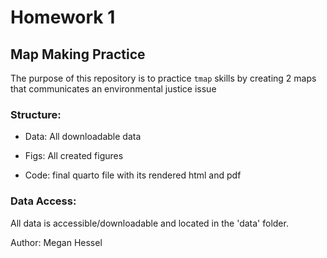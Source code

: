 # Homework 1

## Map Making Practice

The purpose of this repository is to practice `tmap` skills by creating 2 maps that communicates an environmental justice issue

### Structure:

-   Data: All downloadable data

-   Figs: All created figures

-   Code: final quarto file with its rendered html and pdf

### Data Access:

All data is accessible/downloadable and located in the 'data' folder.

Author: Megan Hessel
